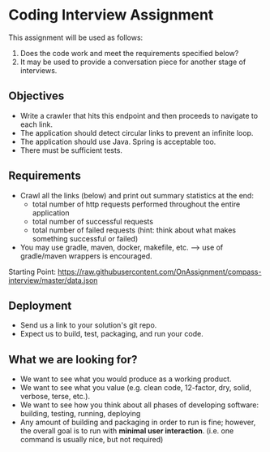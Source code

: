 # Coding Interview Assignment

This assignment will be used as follows:

1. Does the code work and meet the requirements specified below?
2. It may be used to provide a conversation piece for another stage of interviews.

## Objectives

- Write a crawler that hits this endpoint and then proceeds to navigate to each link.
- The application should detect circular links to prevent an infinite loop.
- The application should use Java. Spring is acceptable too.
- There must be sufficient tests.

## Requirements

- Crawl all the links (below) and print out summary statistics at the end:
	- total number of http requests performed throughout the entire application
	- total number of successful requests
	- total number of failed requests (hint: think about what makes something successful or failed)
- You may use gradle, maven, docker, makefile, etc. --> use of gradle/maven wrappers is encouraged.

Starting Point: https://raw.githubusercontent.com/OnAssignment/compass-interview/master/data.json

## Deployment

- Send us a link to your solution's git repo.
- Expect us to build, test, packaging, and run your code.

## What we are looking for?

- We want to see what you would produce as a working product.
- We want to see what you value (e.g. clean code, 12-factor, dry, solid, verbose, terse, etc.).
- We want to see how you think about all phases of developing software: building, testing, running, deploying
- Any amount of building and packaging in order to run is fine; however, the overall goal is to run with **minimal user interaction**. (i.e. one command is usually nice, but not required)
